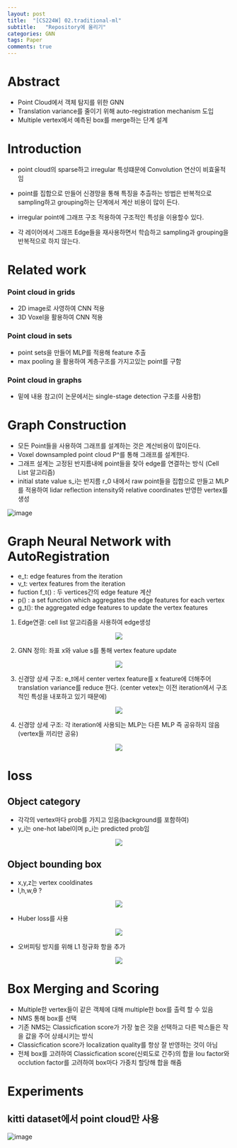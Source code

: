 ```yaml
---
layout: post
title:  "[CS224W] 02.traditional-ml"
subtitle:   "Repository에 올리기"
categories: GNN
tags: Paper
comments: true
---
```


# Abstract 
+ Point Cloud에서 객체 탐지를 위한 GNN
+ Translation variance를 줄이기 위해 auto-registration mechanism 도입
+ Multiple vertex에서 예측된 box를 merge하는 단계 설계

# Introduction 
+ point cloud의 sparse하고 irregular 특성떄문에 Convolution 연산이 비효울적임
+ point를 집합으로 만들어 신경망을 통해 특징을 추츨하는 방법은 반복적으로 sampling하고 grouping하는 단계에서 계산 비용이 많이 든다.  

+ irregular point에 그래프 구조 적용하여 구조적인 특성을 이용할수 있다. 
+ 각 레이어에서 그래프 Edge들을 재사용하면서 학습하고  sampling과 grouping을 반복적으로 하지 않는다. 


# Related work
### Point cloud in grids
- 2D image로 사영하여 CNN 적용 
- 3D Voxel을 활용하여 CNN 적용
### Point cloud in sets
- point sets을 만들어 MLP를 적용해 feature 추출 
- max pooling 을 활용하여 계층구조를 가지고있는 point를 구함 
### Point cloud in graphs
- 밑에 내용 참고(이 논문에서는 single-stage detection 구조를 사용함)

# Graph Construction
+ 모든 Point들을 사용하여 그래프를 설계하는 것은 계산비용이 많이든다. 
+ Voxel downsampled point cloud P^를 통해 그래프를 설계한다.
+ 그래프 설계는 고정된 반지름내에 point들을 찾아 edge를 연결하는 방식 (Cell List 알고리즘)
+ initial state value s_i는 반지름 r_0 내에서 raw point들을 집합으로 만들고 MLP를 적용하여 lidar reflection intensity와 relative coordinates 반영한 vertex를 생성

![image](https://user-images.githubusercontent.com/70193130/181402040-d20329f3-0cf9-4363-a303-e826ef170f3d.png)

# Graph Neural Network with AutoRegistration

+ e_t: edge features from the iteration
+ v_t: vertex features from the iteration
+ fuction f_t() : 두 vertices간의 edge feature 계산
+ p() : a set function which aggregates the edge features for each vertex
+ g_t(): the aggregated edge features to update the vertex features


1. Edge연결: cell list 알고리즘을 사용하여 edge생성
<p align="center">
  <image src="https://user-images.githubusercontent.com/70193130/181402463-75017d2e-7d18-40de-82ea-1247343bdbc3.png" />
</p>

2. GNN 정의: 좌표 x와 value s를 통해 vertex feature update
<p align="center">
  <image src="https://user-images.githubusercontent.com/70193130/181402467-62ff78f5-b347-49c6-85ff-3de55edba4c7.png" />
</p>

3. 신경망 상세 구조: e_t에서 center vertex feature를 x feature에 더해주어 translation variance를 reduce 한다. (center vetex는 이전 iteration에서 구조적인 특성을 내포하고 있기 때문에)

<p align="center">
  <image src="https://user-images.githubusercontent.com/70193130/181402479-bb7e746e-53a4-43b1-a312-c4fed997335b.png" />
</p>

4. 신경망 상세 구조: 각 iteration에 사용되는 MLP는 다른 MLP 즉 공유하지 않음(vertex들 끼리만 공유)
<p align="center">
  <image src="https://user-images.githubusercontent.com/70193130/181402475-daf3db06-5b1b-4dec-bff3-037039a91352.png" />
</p>

# loss

## Object category
+ 각각의 vertex마다 prob를 가지고 있음(background를 포함하여) 
+ y_i는 one-hot label이며 p_i는 predicted prob임 
<p align="center">
  <image src="https://user-images.githubusercontent.com/70193130/181409204-d33dc073-a115-4935-8682-871076ba321e.png" />
</p>

## Object bounding box 
+ x,y,z는 vertex cooldinates
+ l,h,w,θ ?
<p align="center">
  <image src="https://user-images.githubusercontent.com/70193130/181409208-a7dc7f87-cb53-41ac-bfc8-4e16ccc73994.png" />
</p>

+ Huber loss를 사용 
<p align="center">
  <image src="https://user-images.githubusercontent.com/70193130/181409216-c6787998-c9ba-49ea-8572-ec7ae8f67eff.png" />
</p>

+ 오버피팅 방지를 위해 L1 정규화 항을 추가
<p align="center">
  <image src="https://user-images.githubusercontent.com/70193130/181409226-0f30d7c5-292f-4c18-81b0-21c7fb05b8da.png" />
</p>



# Box Merging and Scoring

+ Multiple한 vertex들이 같은 객체에 대해 multiple한 box를 출력 할 수 있음
+ NMS 통해 box를 선택 
+ 기존 NMS는 Classicfication score가 가장 높은 것을 선택하고 다른 박스들은 작을 값을 주어 상쇄시키는 방식
+ Classicfication score가 localization quality를 항상 잘 반영하는 것이 아님
+ 전체 box를 고려하여 Classicfication score(신뢰도로 간주)의 합을 Iou factor와 occlution factor를  고려하여 box마다 가중치 할당해 합을 해줌


# Experiments
##  kitti dataset에서 point cloud만 사용

![image](https://user-images.githubusercontent.com/70193130/181410798-b1b5aaa4-cc31-4865-8c14-558da2989d22.png)